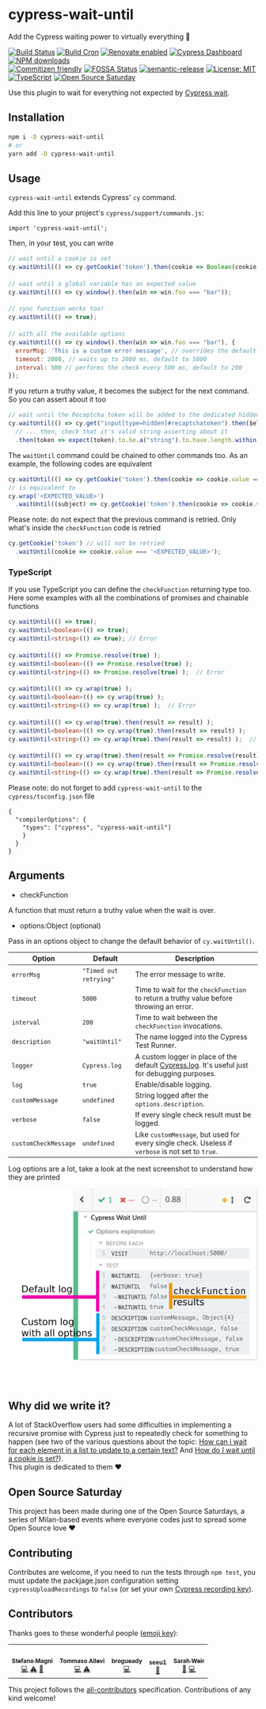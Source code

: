 # cypress-wait-until

Add the Cypress waiting power to virtually everything 🎉

[![Build Status](https://travis-ci.com/NoriSte/cypress-wait-until.svg?branch=master)](https://travis-ci.com/NoriSte/cypress-wait-until)
[![Build Cron](https://img.shields.io/badge/build%20cron-weekly-44cc11.svg)](https://travis-ci.com/NoriSte/cypress-wait-until)
[![Renovate enabled](https://img.shields.io/badge/renovate-enabled-brightgreen.svg)](https://renovatebot.com/)
[![Cypress Dashboard](https://img.shields.io/static/v1?label=Cypress&message=Dashboard&color=00BF88)](https://dashboard.cypress.io/#/projects/g21npg/runs)
[![NPM downloads](https://img.shields.io/npm/dw/cypress-wait-until?color=CB3836)](https://www.npmjs.com/package/cypress-wait-until)
<br />
[![Commitizen friendly](https://img.shields.io/badge/commitizen-friendly-brightgreen.svg)](http://commitizen.github.io/cz-cli/)
[![FOSSA Status](https://app.fossa.io/api/projects/git%2Bgithub.com%2FNoriSte%2Fcypress-wait-until.svg?type=shield)](https://app.fossa.io/projects/git%2Bgithub.com%2FNoriSte%2Fcypress-wait-until?ref=badge_shield) [![semantic-release](https://img.shields.io/badge/%20%20%F0%9F%93%A6%F0%9F%9A%80-semantic--release-e10079.svg)](https://github.com/semantic-release/semantic-release) [![License: MIT](https://img.shields.io/badge/License-MIT-yellow.svg)](https://opensource.org/licenses/MIT)
[![TypeScript](https://badges.frapsoft.com/typescript/love/typescript.svg?v=101)](https://github.com/ellerbrock/typescript-badges/)
[![Open Source
Saturday](https://img.shields.io/badge/%E2%9D%A4%EF%B8%8F-open%20source%20saturday-F64060.svg)](https://www.meetup.com/it-IT/Open-Source-Saturday-Milano/)

Use this plugin to wait for everything not expected by [Cypress wait](https://docs.cypress.io/api/commands/wait.html#Syntax).

## Installation

```bash
npm i -D cypress-wait-until
# or
yarn add -D cypress-wait-until
```

## Usage

`cypress-wait-until` extends Cypress' `cy` command.

Add this line to your project's `cypress/support/commands.js`:

```
import 'cypress-wait-until';
```

Then, in your test, you can write

```javascript
// wait until a cookie is set
cy.waitUntil(() => cy.getCookie('token').then(cookie => Boolean(cookie && cookie.value)));

// wait until a global variable has an expected value
cy.waitUntil(() => cy.window().then(win => win.foo === "bar"));

// sync function works too!
cy.waitUntil(() => true);

// with all the available options
cy.waitUntil(() => cy.window().then(win => win.foo === "bar"), {
  errorMsg: 'This is a custom error message', // overrides the default error message
  timeout: 2000, // waits up to 2000 ms, default to 5000
  interval: 500 // performs the check every 500 ms, default to 200
});
```

If you return a truthy value, it becomes the subject for the next command. So you can assert about
it too

```javascript
// wait until the Recaptcha token will be added to the dedicated hidden input field...
cy.waitUntil(() => cy.get("input[type=hidden]#recaptchatoken").then($el => $el.val()))
  // ... then, check that it's valid string asserting about it
  .then(token => expect(token).to.be.a("string").to.have.length.within(1, 1000));
```

The `waitUntil` command could be chained to other commands too. As an example, the following codes are equivalent
```javascript
cy.waitUntil(() => cy.getCookie('token').then(cookie => cookie.value === '<EXPECTED_VALUE>'));
// is equivalent to
cy.wrap('<EXPECTED_VALUE>')
  .waitUntil((subject) => cy.getCookie('token').then(cookie => cookie.value === subject));
```
Please note: do not expect that the previous command is retried. Only what's inside the `checkFunction` code is retried
```javascript
cy.getCookie('token') // will not be retried
  .waitUntil(cookie => cookie.value === '<EXPECTED_VALUE>');
```


### TypeScript

If you use TypeScript you can define the `checkFunction` returning type too. Here some examples with all the combinations of promises and chainable functions

```typescript
cy.waitUntil(() => true);
cy.waitUntil<boolean>(() => true);
cy.waitUntil<string>(() => true); // Error

cy.waitUntil(() => Promise.resolve(true) );
cy.waitUntil<boolean>(() => Promise.resolve(true) );
cy.waitUntil<string>(() => Promise.resolve(true) );  // Error

cy.waitUntil(() => cy.wrap(true) );
cy.waitUntil<boolean>(() => cy.wrap(true) );
cy.waitUntil<string>(() => cy.wrap(true) );  // Error

cy.waitUntil(() => cy.wrap(true).then(result => result) );
cy.waitUntil<boolean>(() => cy.wrap(true).then(result => result) );
cy.waitUntil<string>(() => cy.wrap(true).then(result => result) );  // Error

cy.waitUntil(() => cy.wrap(true).then(result => Promise.resolve(result)) );
cy.waitUntil<boolean>(() => cy.wrap(true).then(result => Promise.resolve(result)) );
cy.waitUntil<string>(() => cy.wrap(true).then(result => Promise.resolve(result)) );  // Error
```

Please note: do not forget to add `cypress-wait-until` to the `cypress/tsconfig.json` file

```
{
  "compilerOptions": {
    "types": ["cypress", "cypress-wait-until"]
    }
  }
}
```



## Arguments

- checkFunction

A function that must return a truthy value when the wait is over.

- options:Object (optional)

Pass in an options object to change the default behavior of `cy.waitUntil()`.

| Option               | Default                | Description                                                                                                                                               |
| -------------------- | ---------------------- | --------------------------------------------------------------------------------------------------------------------------------------------------------- |
| `errorMsg`           | `"Timed out retrying"` | The error message to write.                                                                                                                               |
| `timeout`            | `5000`                 | Time to wait for the `checkFunction` to return a truthy value before throwing an error.                                                                   |
| `interval`           | `200`                  | Time to wait between the `checkFunction` invocations.                                                                                                     |
| `description`        | `"waitUntil"`          | The name logged into the Cypress Test Runner.                                                                                                             |
| `logger`             | `Cypress.log`          | A custom logger in place of the default [Cypress.log](https://docs.cypress.io/api/cypress-api/cypress-log.html). It's useful just for debugging purposes. |
| `log`                | `true`                 | Enable/disable logging.                                                                                                                                   |
| `customMessage`      | `undefined`            | String logged after the `options.description`.                                                                                                            |
| `verbose`            | `false`                | If every single check result must be logged.                                                                                                              |
| `customCheckMessage` | `undefined`            | Like `customMessage`, but used for every single check. Useless if `verbose` is not set to `true`.                                                         |

Log options are a lot, take a look at the next screenshot to understand how they are printed

![Plugin log options](assets/log-explained.jpg)

<br />
<br />

## Why did we write it?

A lot of StackOverflow users had some difficulties in implementing a recursive promise with Cypress
just to repeatedly check for something to happen (see two of the various questions about the topic: [How can i wait for each element in a list to update to a certain
text?](https://stackoverflow.com/questions/54883861/how-can-i-wait-for-each-element-in-a-list-to-update-to-a-certain-text-using-cypr/55363629#55363629)
And [How do I wait until a cookie is
set?](https://stackoverflow.com/questions/54732818/how-do-i-wait-until-a-cookie-is-set/54743229#54743229)).
<br />
This plugin is dedicated to them ❤️


## Open Source Saturday

This project has been made during one of the Open Source Saturdays, a series of Milan-based events
where everyone codes just to spread some Open Source love ❤️

## Contributing

Contributes are welcome, if you need to run the tests through `npm test`, you must update the packjage.json configuration setting `cypressUploadRecordings` to `false` (or set your own [Cypress recording key](https://docs.cypress.io/guides/guides/command-line.html#Options)).

## Contributors

Thanks goes to these wonderful people ([emoji key](https://allcontributors.org/docs/en/emoji-key)):

<!-- ALL-CONTRIBUTORS-LIST:START - Do not remove or modify this section -->
<!-- prettier-ignore-start -->
<!-- markdownlint-disable -->
<table>
  <tr>
    <td align="center"><a href="https://twitter.com/NoriSte"><img src="https://avatars0.githubusercontent.com/u/173663?v=4" width="100px;" alt=""/><br /><sub><b>Stefano Magni</b></sub></a><br /><a href="https://github.com/NoriSte/cypress-wait-until/commits?author=NoriSte" title="Code">💻</a> <a href="https://github.com/NoriSte/cypress-wait-until/commits?author=NoriSte" title="Tests">⚠️</a> <a href="https://github.com/NoriSte/cypress-wait-until/commits?author=NoriSte" title="Documentation">📖</a></td>
    <td align="center"><a href="https://github.com/allevo"><img src="https://avatars1.githubusercontent.com/u/1054125?v=4" width="100px;" alt=""/><br /><sub><b>Tommaso Allevi</b></sub></a><br /><a href="https://github.com/NoriSte/cypress-wait-until/commits?author=allevo" title="Code">💻</a> <a href="https://github.com/NoriSte/cypress-wait-until/commits?author=allevo" title="Tests">⚠️</a></td>
    <td align="center"><a href="https://github.com/brogueady"><img src="https://avatars2.githubusercontent.com/u/10169795?v=4" width="100px;" alt=""/><br /><sub><b>brogueady</b></sub></a><br /><a href="https://github.com/NoriSte/cypress-wait-until/commits?author=brogueady" title="Code">💻</a></td>
    <td align="center"><a href="https://github.com/seeu1"><img src="https://avatars3.githubusercontent.com/u/57105774?v=4" width="100px;" alt=""/><br /><sub><b>seeu1</b></sub></a><br /><a href="#ideas-seeu1" title="Ideas, Planning, & Feedback">🤔</a></td>
    <td align="center"><a href="https://github.com/sweir27"><img src="https://avatars3.githubusercontent.com/u/2081340?v=4" width="100px;" alt=""/><br /><sub><b>Sarah Weir</b></sub></a><br /><a href="https://github.com/NoriSte/cypress-wait-until/issues?q=author%3Asweir27" title="Bug reports">🐛</a> <a href="https://github.com/NoriSte/cypress-wait-until/commits?author=sweir27" title="Code">💻</a></td>
  </tr>
</table>

<!-- markdownlint-enable -->
<!-- prettier-ignore-end -->
<!-- ALL-CONTRIBUTORS-LIST:END -->

This project follows the [all-contributors](https://github.com/all-contributors/all-contributors) specification. Contributions of any kind welcome!
